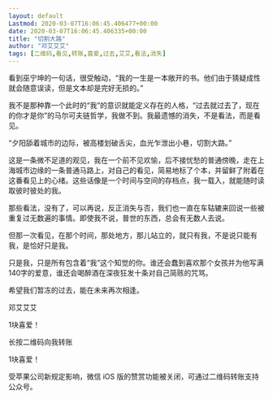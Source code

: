 ```yaml
---
layout: default
Lastmod: 2020-03-07T16:06:45.406477+00:00
date: 2020-03-07T16:06:45.406335+00:00
title: "切割大路"
author: "邓艾艾艾"
tags: [二维码,看见,转账,喜爱,过去,艾艾,看法,消失]
---
```


看到巫宁坤的一句话，很受触动，“我的一生是一本敞开的书。他们由于猜疑成性就会随意误读，但是文本却是完好无损的。”

我不是那种靠一个此时的“我”的意识就能定义存在的人格，“过去就过去了，现在的你才是你”的马尔可夫链哲学，我做不到。我最遗憾的消失，不是看法，而是看见。

“夕阳舔着城市的边际，被高楼划破舌尖，血光乍泄出小巷，切割大路。”

这是一条微不足道的观见，我在一个前不见欢愉，后不接忧愁的普通傍晚，走在上海城市边缘的一条普通马路上，对自己的看见，简易地标了个本，并留鲜了附着在这番看见上的心绪。这些话像是一个时间与空间的存档点，我一载入，就能随时读取彼时彼处的我。

那些看法，没有了，可以再说，反正消失与否，我们也一直在车轱辘来回说一些被重复过无数遍的事情。即使我不说，普世的东西，总会有无数人去说。

但那一次看见，在那个时间，那处地方，那儿站立的，就只有我，不是说只能有我，是恰好只是我。

只是我，只是所有包含着“我”这个知觉的你。谁还会蠢到喜欢那个女孩并为他写满140字的爱意，谁还会喝醉酒在深夜狂发十条对自己简赅的咒骂。

希望我们暂冻的过去，能在未来再次相逢。

  

邓艾艾艾

1块喜爱！

长按二维码向我转账

1块喜爱！

受苹果公司新规定影响，微信 iOS 版的赞赏功能被关闭，可通过二维码转账支持公众号。

